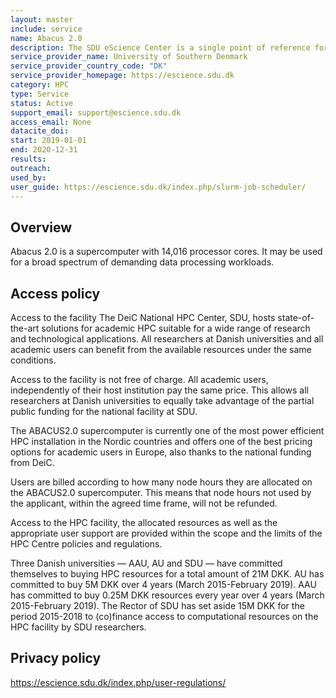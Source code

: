 ```yaml
---
layout: master
include: service
name: Abacus 2.0
description: The SDU eScience Center is a single point of reference for eScience and research e-infrastructure at SDU.
service_provider_name: University of Southern Denmark
service_provider_country_code: "DK"
service_provider_homepage: https://escience.sdu.dk
category: HPC
type: Service
status: Active
support_email: support@escience.sdu.dk
access_email: None
datacite_doi: 
start: 2019-01-01
end: 2020-12-31
results:
outreach:
used_by: 
user_guide: https://escience.sdu.dk/index.php/slurm-job-scheduler/
---
```

<h2>Overview</h2>Abacus 2.0 is a supercomputer with 14,016 processor cores. It may be used for a broad spectrum of demanding data processing workloads.

## Access policy
Access to the facility
The DeiC National HPC Center, SDU, hosts state-of-the-art solutions for academic HPC suitable for a wide range of research and technological applications. All researchers at Danish universities and all academic users can benefit from the available resources under the same conditions.

Access to the facility is not free of charge. All academic users, independently of their host institution pay the same price. This allows all researchers at Danish universities to equally take advantage of the partial public funding for the national facility at SDU.

The ABACUS2.0 supercomputer is currently one of the most power efficient HPC installation in the Nordic countries and offers one of the best pricing options for academic users in Europe, also thanks to the national funding from DeiC.

Users are billed according to how many node hours they are allocated on the ABACUS2.0 supercomputer. This means that node hours not used by the applicant, within the agreed time frame, will not be refunded.

Access to the HPC facility, the allocated resources as well as the appropriate user support are provided within the scope and the limits of the HPC Centre policies and regulations.

Three Danish universities — AAU, AU and SDU — have committed themselves to buying HPC resources for a total amount of 21M DKK. AU has committed to buy 5M DKK over 4 years (March 2015-February 2019). AAU has committed to buy 0.25M DKK resources every year over 4 years (March 2015-February 2019). The Rector of SDU has set aside 15M DKK for the period 2015-2018 to (co)finance access to computational resources on the HPC facility by SDU researchers.

## Privacy policy
https://escience.sdu.dk/index.php/user-regulations/

